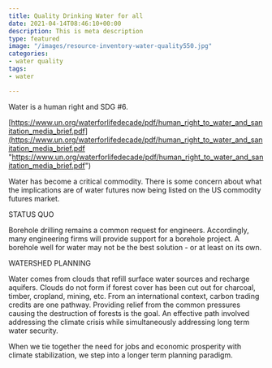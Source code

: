 ```yaml
---
title: Quality Drinking Water for all
date: 2021-04-14T08:46:10+00:00
description: This is meta description
type: featured
image: "/images/resource-inventory-water-quality550.jpg"
categories:
- water quality
tags:
- water

---
```

Water is a human right and SDG #6.

[https://www.un.org/waterforlifedecade/pdf/human_right_to_water_and_sanitation_media_brief.pdf](https://www.un.org/waterforlifedecade/pdf/human_right_to_water_and_sanitation_media_brief.pdf "https://www.un.org/waterforlifedecade/pdf/human_right_to_water_and_sanitation_media_brief.pdf")

Water has become a critical commodity.  There is some concern about what the implications are of water futures now being listed on the US commodity futures market.   

STATUS QUO

Borehole drilling remains a common request for engineers.  Accordingly, many engineering firms will provide support for a borehole project.   A borehole well for water may not be the best solution - or at least on its own. 

WATERSHED PLANNING

Water comes from clouds that refill surface water sources and recharge aquifers.  Clouds do not form if forest cover has been cut out for charcoal, timber, cropland, mining, etc.  From an international context, carbon trading credits are one pathway.  Providing relief from the common pressures causing the destruction of forests is the goal.  An effective path involved addressing the climate crisis while simultaneously addressing long term water security. 

When we tie together the need for jobs and economic prosperity with climate stabilization, we step into a longer term planning paradigm.  